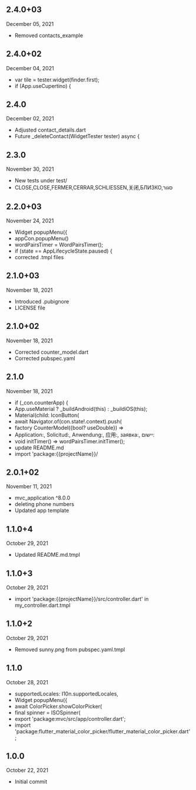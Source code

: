 
## 2.4.0+03
 December 05, 2021
- Removed contacts_example

## 2.4.0+02
 December 04, 2021
- var tile = tester.widget<CupertinoListTile>(finder.first);
- if (App.useCupertino) {

## 2.4.0
 December 02, 2021
- Adjusted contact_details.dart
- Future<void> _deleteContact(WidgetTester tester) async {

## 2.3.0
 November 30, 2021
- New tests under test/
- CLOSE,CLOSE,FERMER,CERRAR,SCHLIESSEN,关闭,БЛИЗКО,סגור

## 2.2.0+03
 November 24, 2021
- Widget popupMenu({
- appCon.popupMenu()
- wordPairsTimer = WordPairsTimer();
- if (state == AppLifecycleState.paused) {
- corrected .tmpl files

## 2.1.0+03
 November 18, 2021
- Introduced .pubignore
- LICENSE file

## 2.1.0+02
 November 18, 2021
- Corrected counter_model.dart
- Corrected pubspec.yaml

## 2.1.0
 November 18, 2021
- if (_con.counterApp) {
- App.useMaterial ? _buildAndroid(this) : _buildiOS(this);
- Material(child: IconButton(
- await Navigator.of(con.state!.context).push(
- factory CounterModel({bool? useDouble}) =>
- Application:, Solicitud:, Anwendung:, 应用:, заявка:, יישום:
- void initTimer() => wordPairsTimer.initTimer();
- update README.md
- import 'package:{{projectName}}/

## 2.0.1+02
 November 11, 2021
- mvc_application ^8.0.0
- deleting phone numbers
- Updated app template

## 1.1.0+4
 October 29, 2021
- Updated README.md.tmpl

## 1.1.0+3
 October 29, 2021
- import 'package:{{projectName}}/src/controller.dart' in my_controller.dart.tmpl

## 1.1.0+2
 October 29, 2021
- Removed sunny.png from pubspec.yaml.tmpl

## 1.1.0
 October 28, 2021
- supportedLocales: I10n.supportedLocales,
- Widget popupMenu({
- await ColorPicker.showColorPicker(
- final spinner = ISOSpinner(
- export 'package:mvc/src/app/controller.dart';
- import 'package:flutter_material_color_picker/flutter_material_color_picker.dart';

## 1.0.0
 October 22, 2021
- Initial commit
